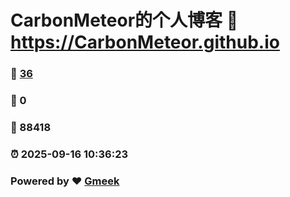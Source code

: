 # CarbonMeteor的个人博客 :link: https://CarbonMeteor.github.io 
### :page_facing_up: [36](https://CarbonMeteor.github.io/tag.html) 
### :speech_balloon: 0 
### :hibiscus: 88418 
### :alarm_clock: 2025-09-16 10:36:23 
### Powered by :heart: [Gmeek](https://github.com/Meekdai/Gmeek)
